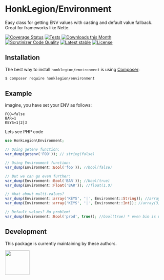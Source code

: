 # HonkLegion/Environment
Easy class for getting ENV values with casting and default value fallback. Great for frameworks like Nette.

[![Coverage Status](https://img.shields.io/coveralls/github/bckp/environment/master)](https://coveralls.io/github/bckp/environment?branch=master)
[![Tests](https://github.com/bckp/environment/actions/workflows/tests.yml/badge.svg)](https://github.com/bckp/environment/actions/workflows/tests.yml)
[![Downloads this Month](https://img.shields.io/packagist/dm/bckp/environment.svg)](https://packagist.org/packages/bckp/environment)
[![Scrutinizer Code Quality](https://img.shields.io/scrutinizer/quality/g/bckp/environment/master)](https://scrutinizer-ci.com/g/bckp/environment/?branch=master)
[![Latest stable](https://img.shields.io/packagist/v/bckp/environment.svg)](https://packagist.org/packages/bckp/environment)
[![License](https://img.shields.io/badge/license-MIT-blue.svg)](https://github.com/bckp/environment/blob/master/license.md)

Installation
------------

The best way to install `honklegion/environment` is using [Composer](http://getcomposer.org/):

```sh
$ composer require honklegion/environment
```

## Example

imagine, you have set your ENV as follows:

```env
FOO=false
BAR=1
KEYS=1|2|3
```

Lets see PHP code

```php
use HonkLegion\Environment;

// Using getenv function:
var_dump(getenv('FOO')); // string(false)

// Using Environment function:
var_dump(Environment::Bool('foo')); //bool(false)

// But we can go even further:
var_dump(Environment::Bool('BAR')); //bool(true)
var_dump(Environment::Float('BAR')); //float(1.0)

// What about multi-values?
var_dump(Environment::array('KEYS', '|', Environment::String)); //array(3) [0 => '1', 1 => '2', 2 => '3'] - notice we have strings
var_dump(Environment::array('KEYS', '|', Environment::Int)); //array(3) [0 => 1, 1 => 2, 2 => 3] - notice we have int

// Default values? No problem!
var_dump(Environment::Bool('prod', true)); //bool(true) * even bin is not set
```

## Development

This package is currently maintaining by these authors.

<a href="https://github.com/HonkLegion"><img width="80" height="80" src="https://avatars.githubusercontent.com/u/208159255?s=80&v=4"></a>
